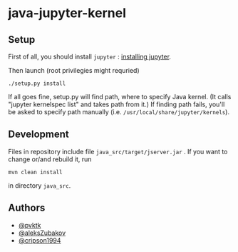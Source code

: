 # java-jupyter-kernel

## Setup
First of all, you should install ```jupyter``` : [installing jupyter](http://jupyter.readthedocs.io/en/latest/install.html). 

Then launch (root privilegies might requried)
```
./setup.py install
``` 
If all goes fine, setup.py will find path, where to specify Java kernel. (It calls "jupyter kernelspec list"  and takes path from it.) If finding path fails, you'll be asked to specify
path manually (i.e. ```/usr/local/share/jupyter/kernels```).

## Development
Files in repository include file ```java_src/target/jserver.jar``` . If you want to change or/and rebuild
it, run 
```
mvn clean install
``` 
in directory ```java_src```.

## Authors
- [@pvktk](https://github.com/pvktk)
- [@aleksZubakov](https://github.com/aleksZubakov)
- [@cripson1994](https://github.com/cripson1994)
